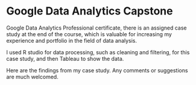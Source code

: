 # Google Data Analytics Capstone

Google Data Analytics Professional certificate, there is an assigned case study at the end of the course, which is valuable for increasing my experience and portfolio in the field of data analysis.

I used R studio for data processing, such as cleaning and filtering, for this case study, and then Tableau to show the data.

Here are the findings from my case study. Any comments or suggestions are much welcomed.
